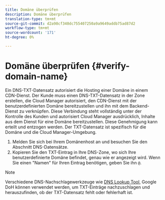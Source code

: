 ```yaml
---
title: Domäne überprüfen
description: Domäne überprüfen
translation-type: tm+mt
source-git-commit: d2a98cf340dc755407250a9a9649addb75ad87d2
workflow-type: tm+mt
source-wordcount: '171'
ht-degree: 0%

---
```



# Domäne überprüfen {#verify-domain-name}

Ein DNS-TXT-Datensatz autorisiert die Hosting einer Domäne in einem CDN-Dienst. Der Kunde muss einen DNS-TXT-Datensatz in der Zone erstellen, die Cloud Manager autorisiert, den CDN-Dienst mit der benutzerdefinierten Domäne bereitzustellen und ihn mit dem Backend-Dienst zu verknüpfen. Diese Verbindung steht vollständig unter der Kontrolle des Kunden und autorisiert Cloud Manager ausdrücklich, Inhalte aus dem Dienst für eine Domäne bereitzustellen. Diese Genehmigung kann erteilt und entzogen werden. Der TXT-Datensatz ist spezifisch für die Domäne und die Cloud Manager-Umgebung.

1. Melden Sie sich bei Ihrem Domänenhost an und besuchen Sie den Abschnitt DNS-Datensätze.
1. Kopieren Sie den TXT-Eintrag in Ihre DNS-Zone, wo sich Ihre benutzerdefinierte Domäne befindet, genau wie er angezeigt wird. Wenn Sie einen &quot;Namen&quot; für Ihren Eintrag benötigen, geben Sie ihn `@`.

>[!NOTE]
>Verschiedene DNS-Nachschlagewerkzeuge wie [DNS Lookup Tool](https://www.ultratools.com/tools/dnsLookup), Google DoH können verwendet werden, um TXT-Einträge nachzuschlagen und herauszufinden, ob der TXT-Datensatz fehlt oder fehlerhaft ist.
